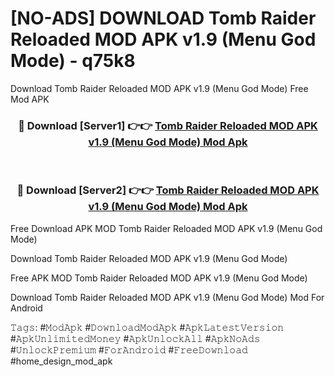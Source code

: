 # [NO-ADS] DOWNLOAD Tomb Raider Reloaded MOD APK v1.9 (Menu God Mode) - q75k8
Download Tomb Raider Reloaded MOD APK v1.9 (Menu God Mode) Free Mod APK

<div align="center">
<h3>🔴 Download [Server1] 👉👉 <a href="https://apk-comot.site?title=Tomb_Raider_Reloaded_MOD_APK_v1.9_(Menu_God_Mode)">Tomb Raider Reloaded MOD APK v1.9 (Menu God Mode) Mod Apk</a></h3><br>

<h3>🔴 Download [Server2] 👉👉 <a href="https://apk-comot.site?title=Tomb_Raider_Reloaded_MOD_APK_v1.9_(Menu_God_Mode)">Tomb Raider Reloaded MOD APK v1.9 (Menu God Mode) Mod Apk</a></h3>
</div>


Free Download APK MOD Tomb Raider Reloaded MOD APK v1.9 (Menu God Mode)

Download Tomb Raider Reloaded MOD APK v1.9 (Menu God Mode) 

Free APK MOD Tomb Raider Reloaded MOD APK v1.9 (Menu God Mode) 

Download Tomb Raider Reloaded MOD APK v1.9 (Menu God Mode) Mod For Android

𝚃𝚊𝚐𝚜: #𝙼𝚘𝚍𝙰𝚙𝚔 #𝙳𝚘𝚠𝚗𝚕𝚘𝚊𝚍𝙼𝚘𝚍𝙰𝚙𝚔 #𝙰𝚙𝚔𝙻𝚊𝚝𝚎𝚜𝚝𝚅𝚎𝚛𝚜𝚒𝚘𝚗 #𝙰𝚙𝚔𝚄𝚗𝚕𝚒𝚖𝚒𝚝𝚎𝚍𝙼𝚘𝚗𝚎𝚢 #𝙰𝚙𝚔𝚄𝚗𝚕𝚘𝚌𝚔𝙰𝚕𝚕 #𝙰𝚙𝚔𝙽𝚘𝙰𝚍𝚜 #𝚄𝚗𝚕𝚘𝚌𝚔𝙿𝚛𝚎𝚖𝚒𝚞𝚖 #𝙵𝚘𝚛𝙰𝚗𝚍𝚛𝚘𝚒𝚍 #𝙵𝚛𝚎𝚎𝙳𝚘𝚠𝚗𝚕𝚘𝚊𝚍 #home_design_mod_apk